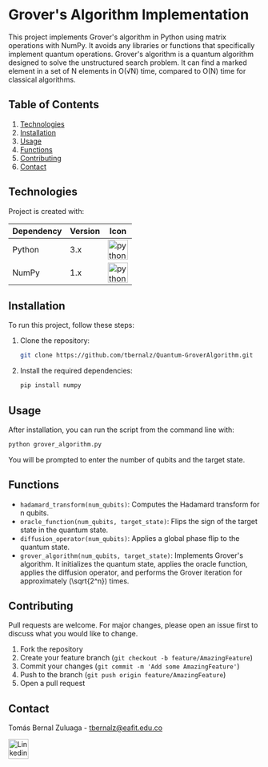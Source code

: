 # Grover's Algorithm Implementation

This project implements Grover's algorithm in Python using matrix operations with NumPy. It avoids any libraries or functions that specifically implement quantum operations. Grover's algorithm is a quantum algorithm designed to solve the unstructured search problem. It can find a marked element in a set of N elements in O(√N) time, compared to O(N) time for classical algorithms.

## Table of Contents
1. [Technologies](#technologies)
2. [Installation](#installation)
3. [Usage](#usage)
4. [Functions](#functions)
5. [Contributing](#contributing)
6. [Contact](#contact)


## Technologies
Project is created with:

| Dependency | Version | Icon | 
|---|---|---|
| Python | 3.x | [<img src="https://seeklogo.com/images/P/python-logo-A32636CAA3-seeklogo.com.png" alt="python" width="40" height="40">](https://www.python.org/) |
| NumPy | 1.x | [<img src="https://seeklogo.com/images/N/numpy-logo-479C24EC79-seeklogo.com.png" alt="python" width="40" height="40">](https://numpy.org/)|


## Installation
To run this project, follow these steps:

1. Clone the repository:

    ```sh
    git clone https://github.com/tbernalz/Quantum-GroverAlgorithm.git
    ```

2. Install the required dependencies:

    ```sh
    pip install numpy
    ```

## Usage

After installation, you can run the script from the command line with:

```sh
python grover_algorithm.py
```

You will be prompted to enter the number of qubits and the target state.

## Functions

* `hadamard_transform(num_qubits)`: Computes the Hadamard transform for n qubits.
* `oracle_function(num_qubits, target_state)`: Flips the sign of the target state in the quantum state.
* `diffusion_operator(num_qubits)`: Applies a global phase flip to the quantum state.
* `grover_algorithm(num_qubits, target_state)`: Implements Grover's algorithm. It initializes the quantum state, applies the oracle function, applies the diffusion operator, and performs the Grover iteration for approximately \(\sqrt{2^n}\) times.

## Contributing

Pull requests are welcome. For major changes, please open an issue first to discuss what you would like to change.

1. Fork the repository
2. Create your feature branch (`git checkout -b feature/AmazingFeature`)
3. Commit your changes (`git commit -m 'Add some AmazingFeature'`)
4. Push to the branch (`git push origin feature/AmazingFeature`)
5. Open a pull request

## Contact
Tomás Bernal Zuluaga - [tbernalz@eafit.edu.co](mailto:tbernalz@eafit.edu.co)

<a href="https://www.linkedin.com/in/tbernalz" target="_blank" rel="noreferrer">
    <img src="https://seeklogo.com/images/L/linkedin-new-2020-logo-E14A5D55ED-seeklogo.com.png" alt="Linkedin" width="40" height="40"/>
  </a>
